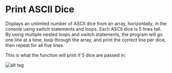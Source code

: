 # Print ASCII Dice
Displays an unlimted number of ASCII dice from an array, horizontally, in the console using switch statements and loops. Each ASCII dice is 5 lines tall. By using multiple nested loops and switch statements, the program will go one line at a time, loop through the array, and print the correct line per dice, then repeat for all five lines.

This is what the function will print if 5 dice are passed in:

![alt tag](https://cloud.githubusercontent.com/assets/6325417/13621703/693c8f00-e54e-11e5-8e5a-106b665f3ed8.PNG)

